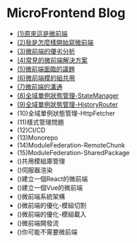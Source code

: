 # MicroFrontend Blog

- [(1)原來這是微前端](./(1)原來這是微前端.md)
- [(2)我是怎麼樣開始寫微前端](./(2)我是怎麼樣開始寫微前端.md)
- [(3)微前端的優劣分析](./(3)微前端的優劣分析.md)
- [(4)常見的微前端解決方案](./(4)常見的微前端解決方案.md)
- [(5)微前端面臨的議題](./(5)微前端面臨的議題.md)
- [(6)微前端模的組共用](./(6)微前端模的組共用.md)
- [(7)微前端的溝通](./(7)微前端的溝通.md)
- [(8)全域單例狀態管理-StateManager](./(8)全域單例狀態管理-StateManager.md)
- [(9)全域單例狀態管理-HistoryRouter](./(9)全域單例狀態管理-HistoryRouter.md)
- (10)全域單例狀態管理-HttpFetcher
- (11)樣式管理問題
- (12)CI/CD
- (13)Monorepo
- (14)ModuleFederation-RemoteChunk
- (15)ModuleFederation-SharedPackage
- ()共用模組庫管理
- ()伺服器渲染
- ()建立一個React的微前端
- ()建立一個Vue的微前端
- ()微前端系統架構
- ()微前端的優化-模組切割
- ()微前端的優化-模組載入
- ()微前端開發流
- ()你可能不需要微前端
